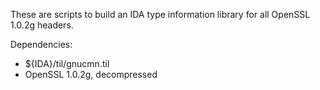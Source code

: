 These are scripts to build an IDA type information library for all OpenSSL 1.0.2g headers.

Dependencies:
* ${IDA}/til/gnucmn.til
* OpenSSL 1.0.2g, decompressed
